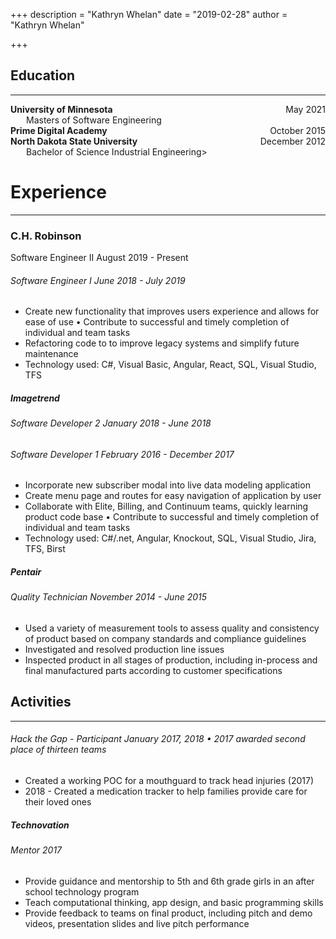 +++
description = "Kathryn Whelan"
date = "2019-02-28"
author = "Kathryn Whelan"

+++



## Education


---
<div markdown="1"><b>University of Minnesota</b> <span style="float:right; display:inline">May 2021</div></b></div><div style="text-indent:25px">Masters of Software Engineering</div><div><b>Prime Digital Academy</b> <span style="float:right; display:inline">October 2015</div></b></div><div><b>North Dakota State University</b> <span style="float:right; display:inline">December 2012</div></b></div><div style="text-indent:25px">Bachelor of Science Industrial Engineering></div>

# Experience
---
### C.H. Robinson
Software Engineer II August 2019 - Present

###### Software Engineer I June 2018 - July 2019

- Create new functionality that improves users experience and allows for ease of use • Contribute to successful and timely completion of individual and team tasks
- Refactoring code to to improve legacy systems and simplify future maintenance
- Technology used: C#, Visual Basic, Angular, React, SQL, Visual Studio, TFS
##### Imagetrend
###### Software Developer 2 January 2018 - June 2018
###### Software Developer 1 February 2016 - December 2017
- Incorporate new subscriber modal into live data modeling application
- Create menu page and routes for easy navigation of application by user
- Collaborate with Elite, Billing, and Continuum teams, quickly learning product code base • Contribute to successful and timely completion of individual and team tasks
- Technology used: C#/.net, Angular, Knockout, SQL, Visual Studio, Jira, TFS, Birst
##### Pentair
###### Quality Technician November 2014 - June 2015
- Used a variety of measurement tools to assess quality and consistency of product based on company standards and compliance guidelines
- Investigated and resolved production line issues
- Inspected product in all stages of production, including in-process and final manufactured parts according to customer specifications
## Activities
---
 ###### Hack the Gap - Participant January 2017, 2018 • 2017 awarded second place of thirteen teams
- Created a working POC for a mouthguard to track head injuries (2017)
- 2018 - Created a medication tracker to help families provide care for their loved ones
##### Technovation
###### Mentor 2017
- Provide guidance and mentorship to 5th and 6th grade girls in an after school technology program
- Teach computational thinking, app design, and basic programming skills
- Provide feedback to teams on final product, including pitch and demo videos, presentation slides and live pitch performance

